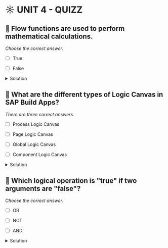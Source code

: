 # ☼ UNIT 4 - QUIZZ

## :small_red_triangle_down: Flow functions are used to perform mathematical calculations.

_Choose the correct answer._

- [ ] True

- [ ] False

<details>
  <summary>Solution</summary>

- [ ] True

- [ ] False

</details>

## :small_red_triangle_down: What are the different types of Logic Canvas in SAP Build Apps?

_There are three correct answers._

- [ ] Process Logic Canvas

- [ ] Page Logic Canvas

- [ ] Global Logic Canvas

- [ ] Component Logic Canvas

<details>
  <summary>Solution</summary>

- [ ] Process Logic Canvas

- [ ] Page Logic Canvas

- [ ] Global Logic Canvas

- [ ] Component Logic Canvas

</details>

## :small_red_triangle_down: Which logical operation is "true" if two arguments are "false"?

_Choose the correct answer._

- [ ] OR

- [ ] NOT

- [ ] AND

<details>
  <summary>Solution</summary>

- [ ] OR

- [ ] NOT

- [ ] AND

</details>
